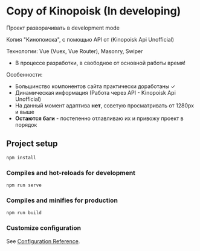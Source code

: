 # Copy of Kinopoisk (In developing)

Проект разворачивать в development mode

Копия "Кинопоиска", с помощью API от (Kinopoisk Api Unofficial)

Технологии: Vue (Vuex, Vue Router), Masonry, Swiper

- В процессе разработки, в свободное от основной работы время!

Особенности:
- Большинство компонентов сайта практически доработаны ✓
- Динамическая информация (Работа через API - Kinopoisk Api Unofficial)
- На данный момент адаптива <b>нет</b>, советую просматривать от 1280px и выше
- <b>Остаются баги</b> - постепенно отлавливаю их и привожу проект в порядок


## Project setup
```
npm install
```

### Compiles and hot-reloads for development
```
npm run serve
```

### Compiles and minifies for production
```
npm run build
```

### Customize configuration
See [Configuration Reference](https://cli.vuejs.org/config/).
